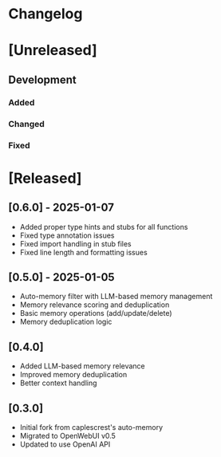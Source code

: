 # Changelog

# [Unreleased]

## Development

### Added

### Changed

### Fixed

# [Released]

## [0.6.0] - 2025-01-07

- Added proper type hints and stubs for all functions
- Fixed type annotation issues
- Fixed import handling in stub files
- Fixed line length and formatting issues

## [0.5.0] - 2025-01-05

- Auto-memory filter with LLM-based memory management
- Memory relevance scoring and deduplication
- Basic memory operations (add/update/delete)
- Memory deduplication logic

## [0.4.0]

- Added LLM-based memory relevance
- Improved memory deduplication
- Better context handling

## [0.3.0]

- Initial fork from caplescrest's auto-memory
- Migrated to OpenWebUI v0.5
- Updated to use OpenAI API

